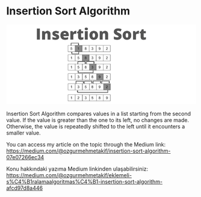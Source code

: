 
# Insertion Sort Algorithm





![Insertion Sort](insertion_sort.png)

Insertion Sort Algorithm compares values in a list starting from the second value. If the value is greater than the one to its left, no changes are made. Otherwise, the value is repeatedly shifted to the left until it encounters a smaller value.

You can access my article on the topic through the Medium link: https://medium.com/@ozgurmehmetakif/insertion-sort-algorithm-07e07266ec34

Konu hakkındaki yazıma Medium linkinden ulaşabilirsiniz: https://medium.com/@ozgurmehmetakif/eklemeli-s%C4%B1ralamaalgoritmas%C4%B1-insertion-sort-algorithm-afcd97d8a446
  

